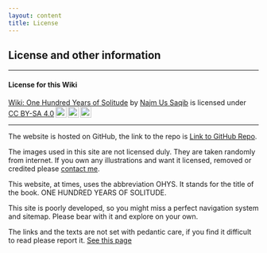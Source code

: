 ```yaml
---
layout: content
title: License
---
```


## License and other information
---
#### License for this Wiki

 <p xmlns:cc="http://creativecommons.org/ns#" xmlns:dct="http://purl.org/dc/terms/"><a property="dct:title" rel="cc:attributionURL" href="https://wiki-ohys.github.io/">Wiki: One Hundred Years of Solitude</a> by <a rel="cc:attributionURL dct:creator" property="cc:attributionName" href="https://twisthead.github.io/">Najm Us Saqib</a> is licensed under <a href="http://creativecommons.org/licenses/by-sa/4.0/?ref=chooser-v1" target="_blank" rel="license noopener noreferrer" style="display:inline-block;">CC BY-SA 4.0<img style="height:22px!important;margin-left:3px;vertical-align:text-bottom;" src="https://mirrors.creativecommons.org/presskit/icons/cc.svg?ref=chooser-v1"><img style="height:22px!important;margin-left:3px;vertical-align:text-bottom;" src="https://mirrors.creativecommons.org/presskit/icons/by.svg?ref=chooser-v1"><img style="height:22px!important;margin-left:3px;vertical-align:text-bottom;" src="https://mirrors.creativecommons.org/presskit/icons/sa.svg?ref=chooser-v1"></a></p>


---
The website is hosted on GitHub, the link to the repo is <a href="https://github.com/wiki-ohys/wiki-ohys.github.io" target="_blank">Link to GitHub Repo</a>.

The images used in this site are not licensed duly. They are taken randomly from internet. If you own any illustrations and want it licensed, removed or credited please [contact me](http://twisthead.github.io/content/contact.html).

This website, at times, uses the abbreviation OHYS. It stands for the title of the book. ONE HUNDRED YEARS OF SOLITUDE.

This site is poorly developed, so you might miss a perfect navigation system and sitemap. Please bear with it and explore on your own.

The links and the texts are not set with pedantic care, if you find it difficult to read please report it. [See this page](helpme.html)
